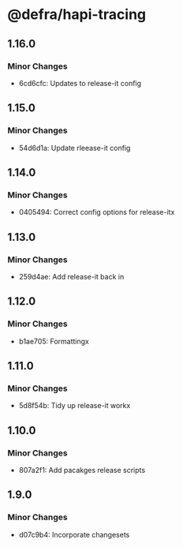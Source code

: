 # @defra/hapi-tracing

## 1.16.0

### Minor Changes

- 6cd6cfc: Updates to release-it config

## 1.15.0

### Minor Changes

- 54d6d1a: Update rleease-it config

## 1.14.0

### Minor Changes

- 0405494: Correct config options for release-itx

## 1.13.0

### Minor Changes

- 259d4ae: Add release-it back in

## 1.12.0

### Minor Changes

- b1ae705: Formattingx

## 1.11.0

### Minor Changes

- 5d8f54b: Tidy up release-it workx

## 1.10.0

### Minor Changes

- 807a2f1: Add pacakges release scripts

## 1.9.0

### Minor Changes

- d07c9b4: Incorporate changesets
